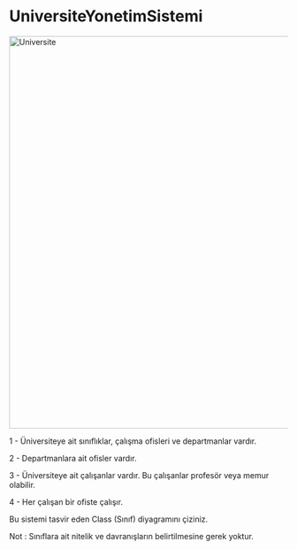 # UniversiteYonetimSistemi


<img width="709" alt="Universite" src="https://user-images.githubusercontent.com/44921807/195125343-8b1daf50-3c6a-44e8-ba20-496d326def35.png">

1 - Üniversiteye ait sınıflıklar, çalışma ofisleri ve departmanlar vardır.

2 - Departmanlara ait ofisler vardır.

3 - Üniversiteye ait çalışanlar vardır. Bu çalışanlar profesör veya memur olabilir.

4 - Her çalışan bir ofiste çalışır.

Bu sistemi tasvir eden Class (Sınıf) diyagramını çiziniz.

Not : Sınıflara ait nitelik ve davranışların belirtilmesine gerek yoktur.
